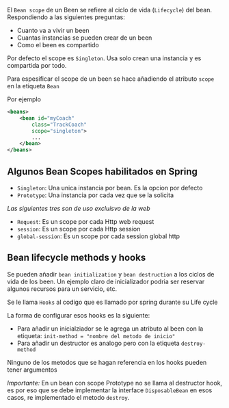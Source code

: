 El `Bean scope` de un Been se refiere al ciclo de vida (`Lifecycle`) del bean. Respondiendo a las siguientes preguntas: 
- Cuanto va a vivir un been 
- Cuantas instancias se pueden crear de un been 
- Como el been es compartido

Por defecto el scope es `Singleton`.  Usa solo crean una instancia y es compartida por todo. 


Para espesificar el scope de un been se hace añadiendo el atributo `scope` en la etiqueta `Bean`

Por ejemplo 

```xml
<beans>
	<bean id="myCoach"
		class="TrackCoach"	
		scope="singleton">
		...
	</bean>
</beans>
```


## Algunos Bean Scopes habilitados en Spring

- `Singleton`: Una unica instancia por bean. Es la opcion por defecto
- `Prototype`: Una instancia por cada vez que se la solicita 

*Las siguientes tres son de uso excluisvo de la web*

- `Request`:  Es un scope por cada Http web request
- `session`: Es un scope por cada Http session
- `global-session`: Es un scope por cada session global http


## Bean lifecycle methods y hooks

Se pueden añadir `bean initialization` y `bean destruction` a los ciclos de vida de los been. 
Un ejemplo claro de inicializador podria ser reservar algunos recursos para un servicio, etc. 

Se le llama `Hooks` al codigo que es llamado por spring durante su Life cycle

La forma de configurar esos hooks es la siguiente: 

- Para añadir un inicialziador se le agrega un atributo al been con la etiqueta: `init-method = "nombre del metodo de inicio"`
- Para añadir un destructor es analogo pero con la etiqueta `destroy-method`

Ninguno de los metodos que se hagan referencia en los hooks pueden tener argumentos

*Importante:* En un bean con scope Prototype no se llama al destructor hook, es por eso que se debe implementar la interface `DisposableBean` en esos casos, re implementado el metodo `destroy`. 